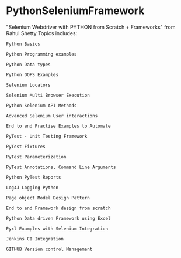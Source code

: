# PythonSeleniumFramework
"Selenium Webdriver with PYTHON from Scratch + Frameworks" from Rahul Shetty
Topics includes: 

    Python Basics

    Python Programming examples

    Python Data types

    Python OOPS Examples

    Selenium Locators

    Selenium Multi Browser Execution

    Python Selenium API Methods

    Advanced Selenium User interactions

    End to end Practise Examples to Automate

    PyTest - Unit Testing Framework

    PyTest Fixtures

    PyTest Parameterization

    PyTest Annotations, Command Line Arguments

    Python PyTest Reports

    Log4J Logging Python

    Page object Model Design Pattern

    End to end Framework design from scratch

    Python Data driven Framework using Excel

    Pyxl Examples with Selenium Integration

    Jenkins CI Integration

    GITHUB Version control Management
